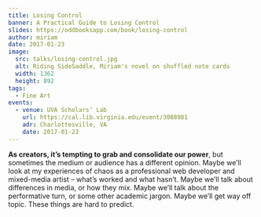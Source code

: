 ```yaml
---
title: Losing Control
banner: A Practical Guide to Losing Control
slides: https://oddbooksapp.com/book/losing-control
author: miriam
date: 2017-01-23
image:
  src: talks/losing-control.jpg
  alt: Riding SideSaddle, Miriam's novel on shuffled note cards
  width: 1362
  height: 892
tags:
  - Fine Art
events:
  - venue: UVA Scholars’ Lab
    url: https://cal.lib.virginia.edu/event/3088981
    adr: Charlottesville, VA
    date: 2017-01-23
---
```


**As creators, it’s tempting to grab and consolidate our power**,
but sometimes the medium or audience has a different opinion.
Maybe we’ll look at my experiences of chaos
as a professional web developer and mixed-media artist –
what’s worked and what hasn’t.
Maybe we’ll talk about differences in media, or how they mix.
Maybe we’ll talk about the performative turn,
or some other academic jargon.
Maybe we’ll get way off topic.
These things are hard to predict.
